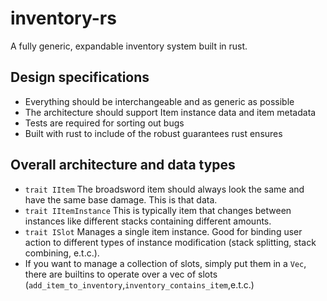 # inventory-rs
A fully generic, expandable inventory system built in rust.

## Design specifications

 - Everything should be interchangeable and as generic as possible
 - The architecture should support Item instance data and item metadata
 - Tests are required for sorting out bugs
 - Built with rust to include of the robust guarantees rust ensures
 
## Overall architecture and data types

 - `trait IItem` The broadsword item should always look the same and have the same base damage. This is that data.  
 - `trait IItemInstance` This is typically item that changes between instances like different stacks containing different amounts.  
 - `trait ISlot` Manages a single item instance. Good for binding user action to different types of instance modification (stack splitting, stack combining, e.t.c.).  
 - If you want to manage a collection of slots, simply put them in a `Vec`, there are builtins to operate over a vec of slots (`add_item_to_inventory`,`inventory_contains_item`,e.t.c.)

